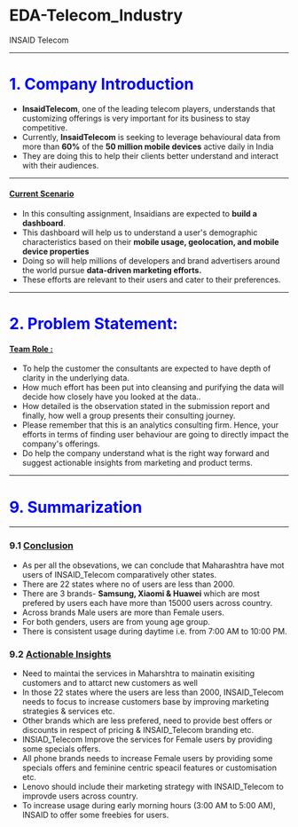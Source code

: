 # EDA-Telecom_Industry
INSAID Telecom

---
<a name = Section1></a>
# <font color=blue>1. Company Introduction</font>

- <b>InsaidTelecom</b>, one of the leading telecom players, understands that customizing offerings is very important for its business to stay competitive.
- Currently, <b>InsaidTelecom</b> is seeking to leverage behavioural data from more than <b>60%</b> of the <b>50 million mobile devices</b> active daily in India
- They are doing this to help their clients better understand and interact with their audiences.

---
#### <u>Current Scenario</u>
- In this consulting assignment, Insaidians are expected to <b>build a dashboard</b>.
- This dashboard will help us to understand a user's demographic characteristics based on their <b>mobile usage, geolocation, and mobile device properties</b>
- Doing so will help millions of developers and brand advertisers around the world pursue <b>data-driven marketing efforts.</b>
- These efforts are relevant to their users and cater to their preferences.
---

<a name = Section2></a>
# <font color=blue>2. Problem Statement: </font>
#### <u>Team Role :</u>
- To help the customer the consultants are expected to have depth of clarity in the underlying data.
- How much effort has been put into cleansing and purifying the data will decide how closely have you looked at the data..
- How detailed is the observation stated in the submission report and finally, how well a group presents their consulting journey.
- Please remember that this is an analytics consulting firm. Hence, your efforts in terms of finding user behaviour are going to directly impact the company's offerings.
- Do help the company understand what is the right way forward and suggest actionable insights from marketing and product terms.

<a name = Section9></a>

---
# <font color=blue>9. Summarization</font>
---

<a name = Section91></a>
### 9.1 <u>Conclusion</u>

- As per all the obsevations, we can conclude that Maharashtra have mot users of INSAID_Telecom comparatively other states.
- There are 22 states where no of users are less than 2000.
- There are 3 brands- <b>Samsung, Xiaomi & Huawei</b> which are most prefered by users each have more than 15000 users across country.
- Across brands Male users are more than Female users.
- For both genders, users are from young age group.
- There is consistent usage during daytime i.e. from 7:00 AM to 10:00 PM.


<a name = Section92></a>
### 9.2 <u>Actionable Insights</u>
- Need to maintai the services in Maharshtra to mainatin exisiting customers and to attarct new customers as well
- In those 22 states where the users are less than 2000, INSAID_Telecom needs to focus to increase customers base by improving marketing strategies & services etc.
- Other brands which are less prefered, need to provide best offers or discounts in respect of pricing & INSAID_Telecom branding etc.
- INSIAD_Telecom Improve the services for Female users by providing some specials offers.
- All phone brands needs to increase Female users by providing some specials offers and feminine centric speacil features or customisation etc.
- Lenovo should include their marketing strategy with INSAID_Telecom to improvde users across country.
- To increase usage during early morning hours (3:00 AM to 5:00 AM), INSAID to offer some freebies for users.
